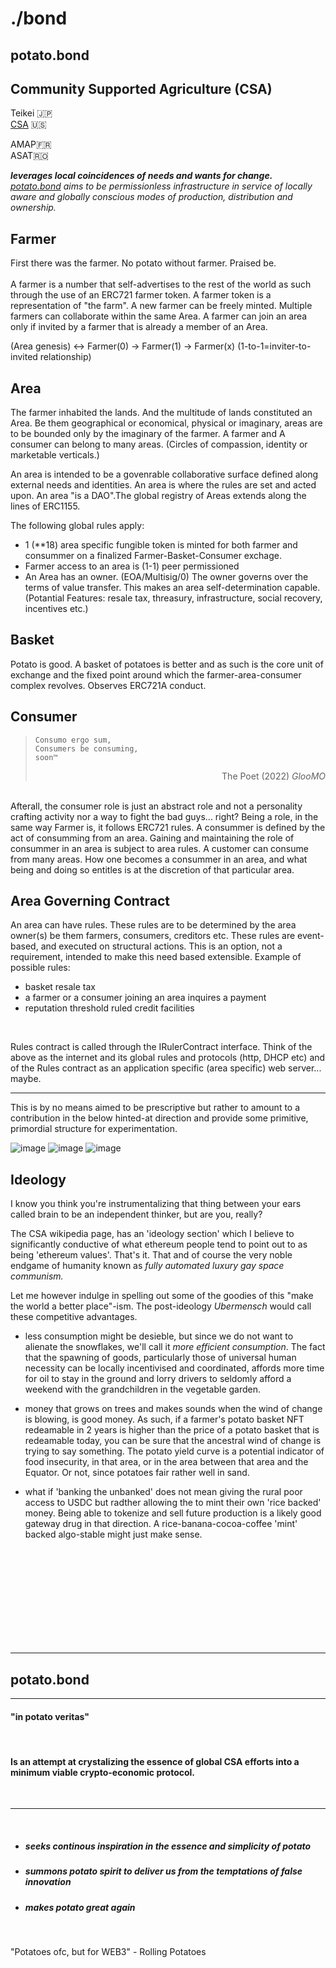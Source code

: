# ./bond

## potato.bond

## Community Supported Agriculture (CSA)

Teikei 🇯🇵 <br>
[CSA](https://en.wikipedia.org/wiki/Community-supported_agriculture) 🇺🇸 <br>


AMAP🇫🇷 <br>
ASAT🇷🇴 <br>

<i><b>leverages local coincidences of needs and wants for change. </b> <br>
[potato.bond](http://www.potato.bond) aims to be permissionless infrastructure in service of locally aware and globally conscious modes of production, distribution and ownership.</i>


## Farmer
First there was the farmer. No potato without farmer. Praised be. 
<br><br>
A farmer is a number that self-advertises to the rest of the world as such through the use of an ERC721 farmer token. A farmer token is a representation of "the farm". A new farmer can be freely minted. Multiple farmers can collaborate within the same Area. A farmer can join an area only if invited by a farmer that is already a member of an Area. <br>

(Area genesis) <-> Farmer(0) -> Farmer(1) -> Farmer(x) (1-to-1=inviter-to-invited relationship)

## Area 

The farmer inhabited the lands. And the multitude of lands constituted an Area. Be them geographical or economical, physical or imaginary, areas are to be bounded only by the imaginary of the farmer. A farmer and A consumer can belong to many areas. (Circles of compassion, identity or marketable verticals.)

An area is intended to be a govenrable collaborative surface defined along external needs and identities. An area is where the rules are set and acted upon. An area "is a DAO".The global registry of Areas extends along the lines of ERC1155. 

The following global rules apply: 
- 1 (**18) area specific fungible token is minted for both farmer and consummer on a finalized Farmer-Basket-Consumer exchage.
- Farmer access to an area is (1-1) peer permissioned
- An Area has an owner. (EOA/Multisig/0) The owner governs over the terms of value transfer. This makes an area self-determination capable. (Potantial Features: resale tax, threasury, infrastructure, social recovery, incentives etc.)

## Basket <br>
Potato is good. A basket of potatoes is better and as such is the core unit of exchange and the fixed point around which the farmer-area-consumer complex revolves. Observes ERC721A conduct.

## Consumer <br>
 >`Consumo ergo sum,` <br>
 >`Consumers be consuming,`<br>
 `soon™` <br>
 > <div style="text-align: right"> The Poet (2022) <i>GlooMO </i></div>
<br>
 Afterall, the consumer role is just an abstract role and not a personality crafting activity nor a way to fight the bad guys... right? Being a role, in the same way Farmer is, it follows ERC721 rules. A consummer is defined by the act of consumming from an area. Gaining and maintaining the role of consummer in an area is subject to area rules. A customer can consume from many areas. How one becomes a consummer in an area, and what being and doing so entitles is at the discretion of that particular area.
<br>

## Area Governing Contract

An area can have rules. These rules are to be determined by the area owner(s) be them farmers, consumers, creditors etc. These rules are event-based, and executed on structural actions. This is an option, not a requirement, intended to make this need based extensible. Example of possible rules:

- basket resale tax
- a farmer or a consumer joining an area inquires a payment
- reputation threshold ruled credit facilities

<br>

Rules contract is called through the IRulerContract interface. Think of the above as the internet and its global rules and protocols (http, DHCP etc) and of the Rules contract as an application specific (area specific) web server... maybe.

___

This is by no means aimed to be prescriptive but rather to amount to a contribution in the below hinted-at direction  and provide some primitive, primordial structure for experimentation.

![image](https://user-images.githubusercontent.com/5999852/180664607-24133c67-2497-4959-a886-1a254b36cea1.png)
![image](https://user-images.githubusercontent.com/5999852/180664622-1e7f7f32-e8a2-4fc9-98a6-973cce1adcbd.png)
![image](https://user-images.githubusercontent.com/5999852/180664649-7153a885-a3a1-43cb-9559-cfaccca8a96d.png)


## Ideology

I know you think you're instrumentalizing that thing between your ears called brain to be an independent thinker, but are you, really? <br>

The CSA wikipedia page, has an 'ideology section' which I believe to significantly conductive of what ethereum people tend to point out to as being 'ethereum values'. That's it. That and of course the very noble endgame of humanity known as <i>fully automated luxury gay space communism.</i> <br>

Let me however indulge in spelling out some of the goodies of this "make the world a better place"-ism. The post-ideology <i>Ubermensch</i> would call these competitive advantages. <br>

- less consumption might be desieble, but since we do not want to alienate the snowflakes, we'll call it <i>more efficient consumption</i>. The fact that the spawning of goods, particularly those of universal human necessity can be locally incentivised and coordinated, affords more time for oil to stay in the ground and lorry drivers to seldomly afford a weekend with the grandchildren in the vegetable garden.

- money that grows on trees and makes sounds when the wind of change is blowing, is good money. As such, if a farmer's potato basket NFT redeamable in 2 years is higher than the price of a potato basket that is redeamable today, you can be sure that the ancestral wind of change is trying to say something. The potato yield curve is a potential indicator of food insecurity, in that area, or in the area between that area and the Equator. Or not, since potatoes fair rather well in sand.

- what if 'banking the unbanked' does not mean giving the rural poor access to USDC but radther allowing the to mint their own 'rice backed' money. Being able to tokenize and sell future production is a likely good gateway drug in that direction. A rice-banana-cocoa-coffee 'mint' backed algo-stable might just make sense.


<br>
<br>

<br>
<br>

<br>

<br>
<br>

<br>
<br>
<hr>

## potato.bond
___
#### "in potato veritas"
<br>



#### Is an attempt at crystalizing the essence of global CSA efforts into a minimum viable crypto-economic protocol.

<br>

___

<br>

- ##### seeks continous inspiration in the essence and simplicity of potato 

- ##### summons potato spirit to deliver us from the temptations of false innovation
- ##### makes potato great again

<br>


"Potatoes ofc, but for WEB3" - Rolling Potatoes <br>
